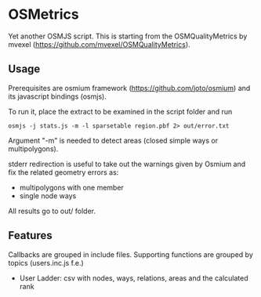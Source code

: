OSMetrics
=========

Yet another OSMJS script.
This is starting from the OSMQualityMetrics by mvexel (https://github.com/mvexel/OSMQualityMetrics).

Usage
-----

Prerequisites are osmium framework (https://github.com/joto/osmium) and its javascript bindings (osmjs).

To run it, place the extract to be examined in the script folder and run
```
osmjs -j stats.js -m -l sparsetable region.pbf 2> out/error.txt
```
Argument "-m" is needed to detect areas (closed simple ways or multipolygons).

stderr redirection is useful to take out the warnings given by Osmium and fix the related geometry errors as:
- multipolygons with one member
- single node ways

All results go to out/ folder.

Features
--------

Callbacks are grouped in include files.
Supporting functions are grouped by topics (users.inc.js f.e.)

- User Ladder: csv with nodes, ways, relations, areas and the calculated rank